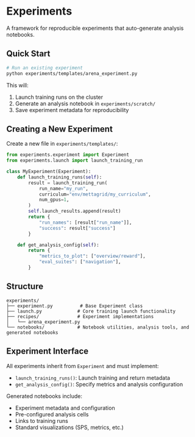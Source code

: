 # Experiments

A framework for reproducible experiments that auto-generate analysis notebooks.

## Quick Start

```bash
# Run an existing experiment
python experiments/templates/arena_experiment.py

```

This will:

1. Launch training runs on the cluster
2. Generate an analysis notebook in `experiments/scratch/`
3. Save experiment metadata for reproducibility

## Creating a New Experiment

Create a new file in `experiments/templates/`:

```python
from experiments.experiment import Experiment
from experiments.launch import launch_training_run

class MyExperiment(Experiment):
    def launch_training_runs(self):
        result = launch_training_run(
            run_name="my_run",
            curriculum="env/mettagrid/my_curriculum",
            num_gpus=1,
        )
        self.launch_results.append(result)
        return {
            "run_names": [result["run_name"]],
            "success": result["success"]
        }

    def get_analysis_config(self):
        return {
            "metrics_to_plot": ["overview/reward"],
            "eval_suites": ["navigation"],
        }
```

## Structure

```
experiments/
├── experiment.py          # Base Experiment class
├── launch.py             # Core training launch functionality
├── recipes/              # Experiment implementations
│   └── arena_experiment.py
└── notebooks/            # Notebook utilities, analysis tools, and generated notebooks
```

## Experiment Interface

All experiments inherit from `Experiment` and must implement:

- `launch_training_runs()`: Launch training and return metadata
- `get_analysis_config()`: Specify metrics and analysis configuration

Generated notebooks include:

- Experiment metadata and configuration
- Pre-configured analysis cells
- Links to training runs
- Standard visualizations (SPS, metrics, etc.)
